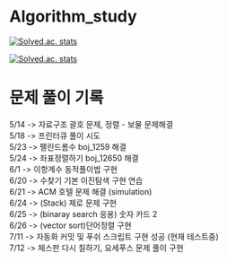 # Algorithm_study
 [![Solved.ac. stats](http://mazassumnida.wtf/api/mini/generate_badge?boj=cjstkek0907)](https://solved.ac/cjstkek0907) 

 [![Solved.ac. stats](http://mazassumnida.wtf/api/v2/generate_badge?boj=cjstkek0907)](https://solved.ac/cjstkek0907) 

# 문제 풀이 기록 
5/14 -> 자료구조 괄호 문제, 정렬 - 보물 문제해결 <br>
5/18 -> 프린터큐 풀이 시도<br>
5/23 -> 팰린드롬수 boj_1259 해결 <br>
5/24 -> 좌표정렬하기 boj_12650 해결 <br>
6/1 -> 이항계수 동적풀이법 구현 <br>
6/20 -> 수찾기 기본 이진탐색 구현 연습 <br>
6/21 -> ACM 호텔 문제 해결 (simulation) <br>
6/24 -> (Stack) 제로 문제 구현 <br>
6/25 -> (binaray search 응용) 숫자 카드 2 <br> 
6/26 -> (vector sort)단어정렬 구현 <br>
7/11 -> 자동화 커밋 및 푸쉬 스크립트 구현 성공 (현재 테스트중) <br>
7/12 -> 체스판 다시 칠하기, 요세푸스 문제 풀이 구현 <br>
